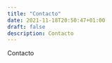 ```yaml
---
title: "Contacto"
date: 2021-11-18T20:50:47+01:00
draft: false
description: Contacto
---
```


Contacto


